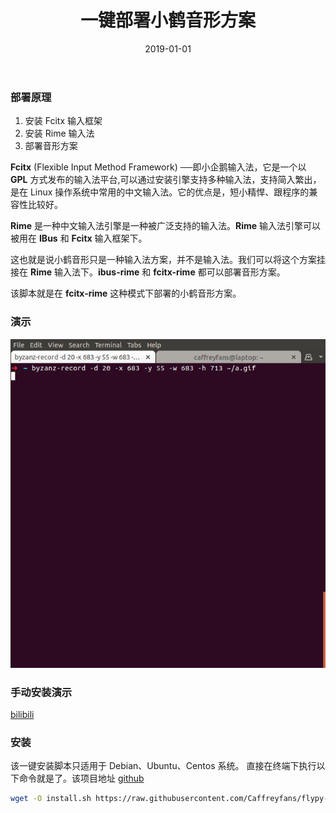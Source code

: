 ﻿---
title: 一键部署小鹤音形方案
date: 2019-01-01
categories:
- 分享
tags: 
- Linux
- flypy

---
### 部署原理
1. 安装 Fcitx 输入框架
2. 安装 Rime 输入法
3. 部署音形方案

**Fcitx** (Flexible Input Method Framework) ──即小企鹅输入法，它是一个以 **GPL** 方式发布的输入法平台,可以通过安装引擎支持多种输入法，支持简入繁出，是在 Linux 操作系统中常用的中文输入法。它的优点是，短小精悍、跟程序的兼容性比较好。

<!--more-->
**Rime** 是一种中文输入法引擎是一种被广泛支持的输入法。**Rime** 输入法引擎可以被用在 **IBus** 和 **Fcitx** 输入框架下。

这也就是说小鹤音形只是一种输入法方案，并不是输入法。我们可以将这个方案挂接在 **Rime** 输入法下。**ibus-rime** 和 **fcitx-rime** 都可以部署音形方案。

该脚本就是在 **fcitx-rime** 这种模式下部署的小鹤音形方案。

### 演示
![example](https://raw.githubusercontent.com/Caffreyfans/flypy-install/master/example.gif)

### 手动安装演示
[bilibili](https://bilibili.com/video/av46403021)

### 安装
该一键安装脚本只适用于 Debian、Ubuntu、Centos 系统。
直接在终端下执行以下命令就是了。该项目地址 [github](https://github.com/Caffreyfans/flypy-install)

```bash
wget -O install.sh https://raw.githubusercontent.com/Caffreyfans/flypy-install/master/install.sh && sudo chmod +x install.sh && ./install.sh
```
